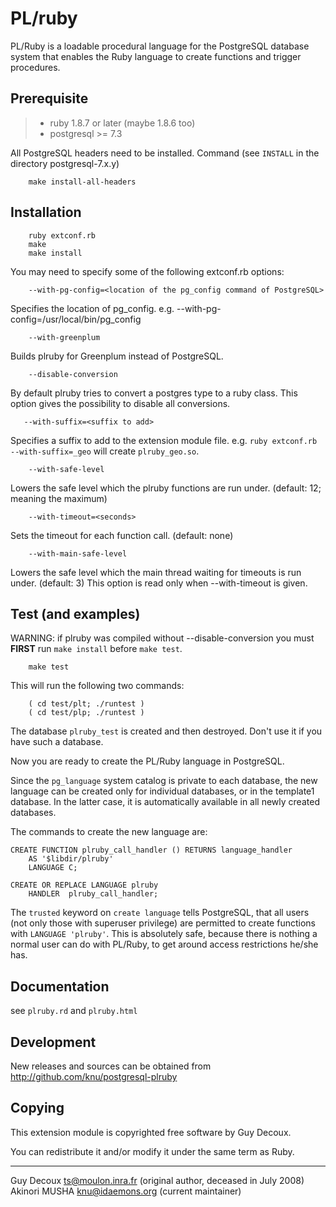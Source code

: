 PL/ruby
=======

  PL/Ruby is a loadable procedural language for the PostgreSQL database
  system that enables the Ruby language to create functions and trigger
  procedures.


Prerequisite
------------

> * ruby 1.8.7 or later (maybe 1.8.6 too)
> * postgresql >= 7.3

  All PostgreSQL headers need to be installed. Command (see `INSTALL` in the
  directory postgresql-7.x.y)

        make install-all-headers

Installation
------------

        ruby extconf.rb
        make
        make install

  You may need to specify some of the following extconf.rb options:

        --with-pg-config=<location of the pg_config command of PostgreSQL>

  Specifies the location of pg_config.
  e.g. --with-pg-config=/usr/local/bin/pg_config

        --with-greenplum

  Builds plruby for Greenplum instead of PostgreSQL.

        --disable-conversion

  By default plruby tries to convert a postgres type to a ruby class.
  This option gives the possibility to disable all conversions.

       --with-suffix=<suffix to add>

  Specifies a suffix to add to the extension module file.
  e.g. `ruby extconf.rb --with-suffix=_geo` will create
  `plruby_geo.so`.

        --with-safe-level

  Lowers the safe level which the plruby functions are run under.
  (default: 12; meaning the maximum)

        --with-timeout=<seconds>

  Sets the timeout for each function call. (default: none)

        --with-main-safe-level

  Lowers the safe level which the main thread waiting for timeouts is
  run under. (default: 3) This option is read only when --with-timeout
  is given.


Test (and examples)
-------------------

  WARNING: if plruby was compiled without --disable-conversion you
  must **FIRST** run `make install` before `make test`.

        make test

  This will run the following two commands:

        ( cd test/plt; ./runtest )
        ( cd test/plp; ./runtest )

  The database `plruby_test` is created and then destroyed.  Don't use
  it if you have such a database.

  Now you are ready to create the PL/Ruby language in PostgreSQL.

  Since the `pg_language` system catalog is private to each database,
  the new language can be created only for individual databases, or in
  the template1 database.  In the latter case, it is automatically
  available in all newly created databases.

  The commands to create the new language are:

	CREATE FUNCTION plruby_call_handler () RETURNS language_handler
        AS '$libdir/plruby'
        LANGUAGE C;

	CREATE OR REPLACE LANGUAGE plruby
        HANDLER  plruby_call_handler;

  The `trusted` keyword on `create language` tells PostgreSQL,
  that all users (not only those with superuser privilege) are
  permitted to create functions with `LANGUAGE 'plruby'`. This is
  absolutely safe, because there is nothing a normal user can do
  with PL/Ruby, to get around access restrictions he/she has.

Documentation
-------------

  see `plruby.rd` and `plruby.html`

Development
-----------

  New releases and sources can be obtained from <http://github.com/knu/postgresql-plruby>

Copying
-------

  This extension module is copyrighted free software by Guy Decoux.

  You can redistribute it and/or modify it under the same term as Ruby.

* * *

Guy Decoux <ts@moulon.inra.fr> (original author, deceased in July 2008)
Akinori MUSHA <knu@idaemons.org> (current maintainer)
